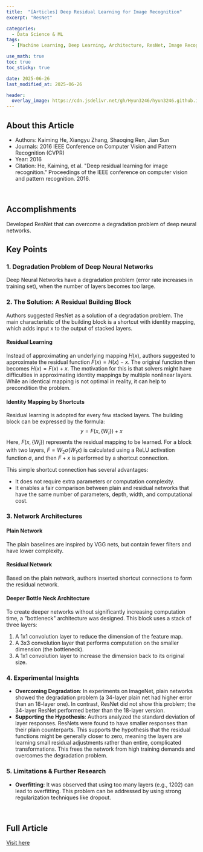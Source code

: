 ```yaml
---
title:  "[Articles] Deep Residual Learning for Image Recognition"
excerpt: "ResNet"

categories:
  - Data Science & ML
tags:
  - [Machine Learning, Deep Learning, Architecture, ResNet, Image Recognition]

use_math: true
toc: true
toc_sticky: true

date: 2025-06-26
last_modified_at: 2025-06-26

header:
  overlay_image: https://cdn.jsdelivr.net/gh/Hyun3246/hyun3246.github.io@master/image/overlay image/Research Paper.png
---
```

## About this Article
- Authors: Kaiming He, Xiangyu Zhang, Shaoqing Ren, Jian Sun
- Journals: 2016 IEEE Conference on Computer Vision and Pattern Recognition (CVPR)
- Year: 2016
- Citation: He, Kaiming, et al. "Deep residual learning for image recognition." Proceedings of the IEEE conference on computer vision and pattern recognition. 2016.

<br/>

## Accomplishments
Developed ResNet that can overcome a degradation problem of deep neural networks.

## Key Points
### 1. Degradation Problem of Deep Neural Networks
Deep Neural Networks have a degradation problem (error rate increases in training set), when the number of layers becomes too large.

### 2. The Solution: A Residual Building Block
Authors suggested ResNet as a solution of a degradation problem. The main characteristic of the building block is a shortcut with identity mapping, which adds input x to the output of stacked layers.

#### Residual Learning
Instead of approximating an underlying mapping $H(x)$, authors suggested to approximate the residual function $F(x) = H(x) - x$. The original function then becomes $H(x) = F(x) + x$. The motivation for this is that solvers might have difficulties in approximating identity mappings by multiple nonlinear layers. While an identical mapping is not optimal in reality, it can help to precondition the problem.

#### Identity Mapping by Shortcuts
Residual learning is adopted for every few stacked layers. The building block can be expressed by the formula:
$$ y = F(x, \{W_i\}) + x $$
Here, $F(x, \{W_i\})$ represents the residual mapping to be learned. For a block with two layers, $F = W_2\sigma(W_1x)$ is calculated using a ReLU activation function $\sigma$, and then $F+x$ is performed by a shortcut connection.

This simple shortcut connection has several advantages:
- It does not require extra parameters or computation complexity.
- It enables a fair comparison between plain and residual networks that have the same number of parameters, depth, width, and computational cost.

### 3. Network Architectures
#### Plain Network
The plain baselines are inspired by VGG nets, but contain fewer filters and have lower complexity.

#### Residual Network
Based on the plain network, authors inserted shortcut connections to form the residual network.

#### Deeper Bottle Neck Architecture
To create deeper networks without significantly increasing computation time, a "bottleneck" architecture was designed. This block uses a stack of three layers:
1.  A 1x1 convolution layer to reduce the dimension of the feature map.
2.  A 3x3 convolution layer that performs computation on the smaller dimension (the bottleneck).
3.  A 1x1 convolution layer to increase the dimension back to its original size.

### 4. Experimental Insights
- **Overcoming Degradation**: In experiments on ImageNet, plain networks showed the degradation problem (a 34-layer plain net had higher error than an 18-layer one). In contrast, ResNet did not show this problem; the 34-layer ResNet performed better than the 18-layer version.
- **Supporting the Hypothesis**: Authors analyzed the standard deviation of layer responses. ResNets were found to have smaller responses than their plain counterparts. This supports the hypothesis that the residual functions might be generally closer to zero, meaning the layers are learning small residual adjustments rather than entire, complicated transformations. This frees the network from high training demands and overcomes the degradation problem.

### 5. Limitations & Further Research
- **Overfitting**: It was observed that using too many layers (e.g., 1202) can lead to overfitting. This problem can be addressed by using strong regularization techniques like dropout.

<br/>

## Full Article

[Visit here](https://arxiv.org/abs/1512.03385)
